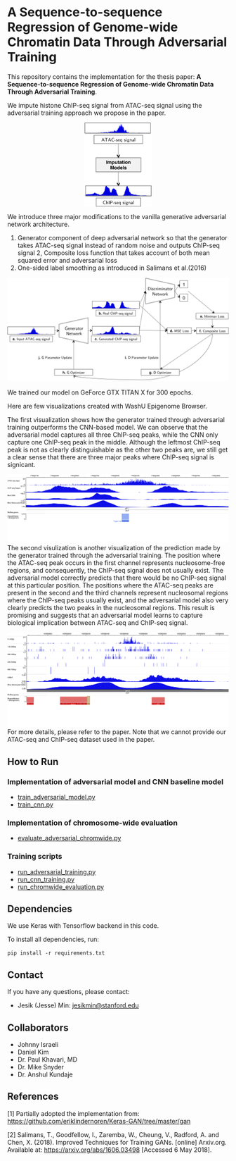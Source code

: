 #  A Sequence-to-sequence Regression of Genome-wide Chromatin Data Through Adversarial Training

This repository contains the implementation for the thesis paper: **A Sequence-to-sequence Regression of Genome-wide Chromatin Data Through Adversarial Training**.

We impute histone ChIP-seq signal from ATAC-seq signal using the adversarial training approach we propose in the paper. 

<p align="center">
    <img src="images/overview.png" width="30%" align="middle">
</p>


We introduce three major modifications to the vanilla generative adversarial network architecture.
1. Generator component of deep adversarial network so that the generator takes ATAC-seq signal instead of random noise and outputs ChIP-seq signal
2, Composite loss function that takes account of both mean squared error and adversarial loss
3. One-sided label smoothing as introduced in Salimans et al.(2016)

![Adversarial Model](images/adv_architecture.png)

We trained our model on GeForce GTX TITAN X for 300 epochs.

Here are few visualizations created with WashU Epigenome Browser.

The first visualization shows how the generator trained through adversarial training outperforms the CNN-based model. We can observe that the adversarial model captures all three ChIP-seq peaks, while the CNN only capture one ChIP-seq peak in the middle. Although the leftmost ChIP-seq peak is not as clearly distinguishable as the other two peaks are, we still get a clear sense that there are three major peaks where ChIP-seq signal is signicant.

![Example 1](images/best_results.png)
The second visulization is another visualization of the prediction made by the generator trained through the adversarial training. The position where the ATAC-seq peak occurs in the first channel represents nucleosome-free regions, and consequently, the ChIP-seq signal does not usually exist. The adversarial model correctly predicts that there would be no ChIP-seq signal at this particular position. The positions where the ATAC-seq peaks are present in the second and the third channels represent nucleosomal regions where the ChIP-seq peaks usually exist, and the adversarial model also very clearly predicts the two peaks in the nucleosomal regions. This result is promising and suggests that an adversarial model learns to capture biological implication between ATAC-seq and ChIP-seq signal.

![Example 2](images/perchannel_best2.png)
For more details, please refer to the paper. Note that we cannot provide our ATAC-seq and ChIP-seq dataset used in the paper.

## How to Run

### Implementation of adversarial model and CNN baseline model
 - [train_adversarial_model.py](https://github.com/jessemin/AdversarialSeqToSeq/blob/master/train_adversarial_model.py "train_adversarial_model.py")
 - [train_cnn.py](https://github.com/jessemin/AdversarialSeqToSeq/blob/master/train_cnn.py "train_cnn.py")
 
### Implementation of chromosome-wide evaluation
 - [evaluate_adversarial_chromwide.py](https://github.com/jessemin/AdversarialSeqToSeq/blob/master/evaluate_adversarial_chromwide.py "evaluate_adversarial_chromwide.py")

### Training scripts
 - [run_adversarial_training.py](https://github.com/jessemin/AdversarialSeqToSeq/blob/master/scripts/run_adversarial_training.py "run_adversarial_training.py")
 - [run_cnn_training.py](https://github.com/jessemin/AdversarialSeqToSeq/blob/master/scripts/run_cnn_training.py "run_cnn_training.py")
 - [run_chromwide_evaluation.py](https://github.com/jessemin/AdversarialSeqToSeq/blob/master/scripts/run_chromwide_evaluation.py "run_chromwide_evaluation.py")

## Dependencies

We use Keras with Tensorflow backend in this code.

To install all dependencies, run:

    pip install -r requirements.txt

## Contact

If you have any questions, please contact:

 - Jesik (Jesse) Min: <jesikmin@stanford.edu>

## Collaborators

 - Johnny Israeli
 - Daniel Kim
 - Dr. Paul Khavari, MD
 - Dr. Mike Snyder
 - Dr. Anshul Kundaje

## References

[1] Partially adopted the implementation from:
<https://github.com/eriklindernoren/Keras-GAN/tree/master/gan>

[2] Salimans, T., Goodfellow, I., Zaremba, W., Cheung, V., Radford, A. and Chen, X. (2018). Improved Techniques for Training GANs. [online] Arxiv.org. Available at: https://arxiv.org/abs/1606.03498 [Accessed 6 May 2018].

